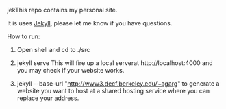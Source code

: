 jekThis repo contains my personal site.

It is uses [Jekyll](https://github.com/mojombo/jekyll), please let me know if you have questions.


How to run:
1. Open shell and cd to ./src

2.  jekyll serve
This will fire up a local serverat http://localhost:4000 and you may check if your website works.

3. jekyll --base-url "http://www3.decf.berkeley.edu/~agarg"
to generate a website you want to host at a shared hosting service where you can replace your address.
